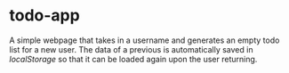 # todo-app
A simple webpage that takes in a username and generates an empty todo list for a new user. The data of a previous is automatically saved in _localStorage_ so that it can be loaded again upon the user returning. 
